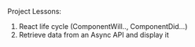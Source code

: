 Project Lessons:
1. React life cycle (ComponentWill.., ComponentDid...)
2. Retrieve data from an Async API and display it